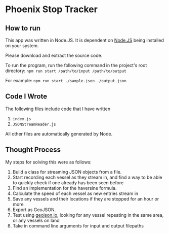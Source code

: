 # Phoenix Stop Tracker


## How to run
This app was written in Node.JS. It is dependent on [Node.JS](https://nodejs.org/en/download/current) being installed on your system.

Please download and extract the source code.

To run the program, run the following command in the project's root directory: 
`npm run start /path/to/input /path/to/output`

For example: `npm run start ./sample.json ./output.json`

## Code I Wrote
The following files include code that I have written
1) `index.js`
2) `JSONStreamReader.js`

All other files are automatically generated by Node.

## Thought Process
My steps for solving this were as follows:
1. Build a class for streaming JSON objects from a file.
2. Start recording each vessel as they stream in, and find a way to be able to quickly check if one already has been seen before
3. Find an implementation for the haversine formula.
4. Calculate the speed of each vessel as new entries stream in
5. Save any vessels and their locations if they are stopped for an hour or more
6. Export as GeoJSON.
7. Test using [geojson.io](https://geojson.io/), looking for any vessel repeating in the same area, or any vessels on land
8. Take in command line arguments for input and output filepaths
